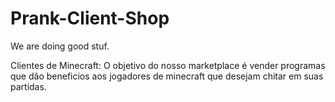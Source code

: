 # Prank-Client-Shop
We are doing good stuf.


Clientes de Minecraft:
O objetivo do nosso marketplace é vender programas que dão beneficios aos jogadores de minecraft que desejam chitar em suas partidas.
